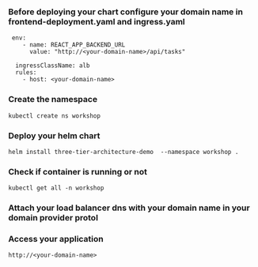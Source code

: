 ### Before deploying your chart configure your domain name in frontend-deployment.yaml and ingress.yaml

```
 env:
    - name: REACT_APP_BACKEND_URL
      value: "http://<your-domain-name>/api/tasks"
```
```
  ingressClassName: alb
  rules:
    - host: <your-domain-name>
```

### Create the namespace 
```
kubectl create ns workshop

```

### Deploy your helm chart 
```
helm install three-tier-architecture-demo  --namespace workshop .

```

### Check if container is running or not 

```
kubectl get all -n workshop 

```
### Attach your load balancer dns with your domain name in your domain provider protol

### Access your application 

```
http://<your-domain-name>
```